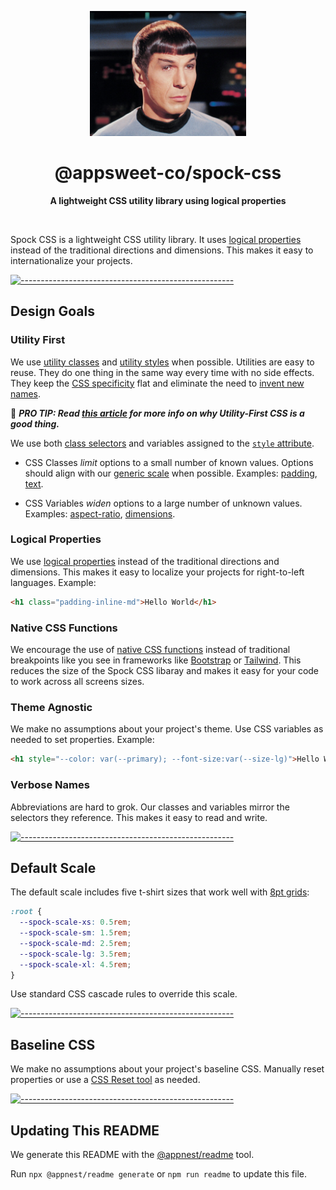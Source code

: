 <!-- ⚠️ This README has been generated from the file(s) "blueprint.md" ⚠️--><p align="center">
  <img src="assets/readme/spock.jpeg" alt="Logo" width="250" height="auto" />
</p>
<h1 align="center">@appsweet-co/spock-css</h1>
<p align="center">
  <b>A lightweight CSS utility library using logical properties</b></br>
  <sub><sub>
</p>

<br />

<!-- {{ template:badges }} -->

Spock CSS is a lightweight CSS utility library. It uses [logical properties](https://developer.mozilla.org/en-US/docs/Web/CSS/CSS_Logical_Properties) instead of the traditional directions and dimensions. This makes it easy to internationalize your projects. 


[![-----------------------------------------------------](https://raw.githubusercontent.com/andreasbm/readme/master/assets/lines/aqua.png)](#design-goals)

## Design Goals

### Utility First

We use [utility classes](https://adamwathan.me/css-utility-classes-and-separation-of-concerns/) and [utility styles](https://www.bonsaicss.com/#style-based-utilities) when possible. Utilities are easy to reuse. They do one thing in the same way every time with no side effects. They keep the [CSS specificity](https://specificity.keegan.st/) flat and eliminate the need to [invent new names](https://en.wikipedia.org/wiki/Principle_of_least_astonishment).

:dart: ***PRO TIP: Read [this article](https://frontstuff.io/in-defense-of-utility-first-css) for more info on why Utility-First CSS is a good thing.***

We use both [class selectors](https://developer.mozilla.org/en-US/docs/Web/CSS/Class_selectors) and variables assigned to the [`style` attribute](https://developer.mozilla.org/en-US/docs/Web/HTML/Global_attributes/style).

- CSS Classes _limit_ options to a small number of known values. Options should align with our [generic scale](src/partials/_scale.scss) when possible. Examples: [padding](src/partials/_padding.scss), [text](src/partials/_text.scss).

- CSS Variables _widen_ options to a large number of unknown values. Examples: [aspect-ratio](src/partials/_aspect-ratio.scss), [dimensions](src/partials/_dimensions.scss).

### Logical Properties

We use [logical properties](https://developer.mozilla.org/en-US/docs/Web/CSS/CSS_Logical_Properties) instead of the traditional directions and dimensions. This makes it easy to localize your projects for right-to-left languages. Example:

```html
<h1 class="padding-inline-md">Hello World</h1>
```

### Native CSS Functions

We encourage the use of [native CSS functions](https://developer.mozilla.org/en-US/docs/Web/CSS/CSS_Functions#math_functions) instead of traditional breakpoints like you see in frameworks like [Bootstrap](https://getbootstrap.com/docs/5.1/layout/breakpoints/) or [Tailwind](https://tailwindcss.com/docs/breakpoints). This reduces the size of the Spock CSS libaray and makes it easy for your code to work across all screens sizes.

### Theme Agnostic

We make no assumptions about your project's theme. Use CSS variables as needed to set properties. Example:

```html
<h1 style="--color: var(--primary); --font-size:var(--size-lg)">Hello World</h1>
```

### Verbose Names

Abbreviations are hard to grok. Our classes and variables mirror the selectors they reference. This makes it easy to read and write.


[![-----------------------------------------------------](https://raw.githubusercontent.com/andreasbm/readme/master/assets/lines/aqua.png)](#default-scale)

## Default Scale

The default scale includes five t-shirt sizes that work well with [8pt grids](https://spec.fm/specifics/8-pt-grid):

```css
:root {
  --spock-scale-xs: 0.5rem;
  --spock-scale-sm: 1.5rem;
  --spock-scale-md: 2.5rem;
  --spock-scale-lg: 3.5rem;
  --spock-scale-xl: 4.5rem;
}
```

Use standard CSS cascade rules to override this scale. 


[![-----------------------------------------------------](https://raw.githubusercontent.com/andreasbm/readme/master/assets/lines/aqua.png)](#baseline-css)

## Baseline CSS

We make no assumptions about your project's baseline CSS. Manually reset properties or use a [CSS Reset tool](http://meyerweb.com/eric/tools/css/reset/) as needed.


[![-----------------------------------------------------](https://raw.githubusercontent.com/andreasbm/readme/master/assets/lines/aqua.png)](#updating-this-readme)

## Updating This README

We generate this README with the [@appnest/readme](https://github.com/andreasbm/readme) tool.

Run `npx @appnest/readme generate` or `npm run readme` to update this file.
